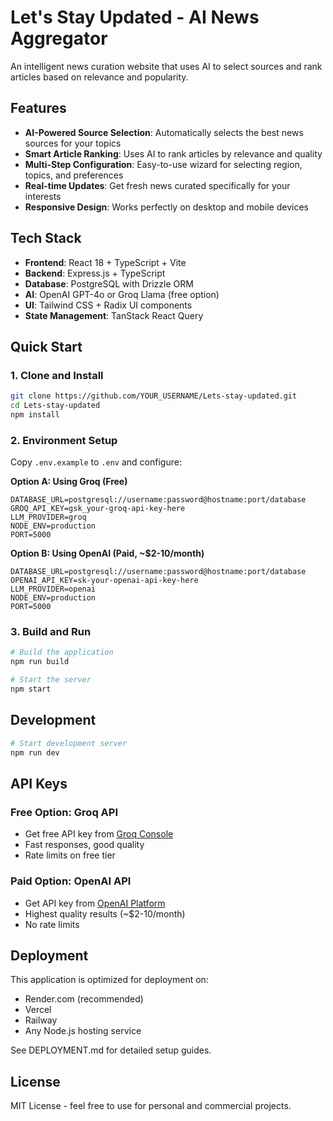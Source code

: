 # Let's Stay Updated - AI News Aggregator

An intelligent news curation website that uses AI to select sources and rank articles based on relevance and popularity.

## Features

- **AI-Powered Source Selection**: Automatically selects the best news sources for your topics
- **Smart Article Ranking**: Uses AI to rank articles by relevance and quality
- **Multi-Step Configuration**: Easy-to-use wizard for selecting region, topics, and preferences
- **Real-time Updates**: Get fresh news curated specifically for your interests
- **Responsive Design**: Works perfectly on desktop and mobile devices

## Tech Stack

- **Frontend**: React 18 + TypeScript + Vite
- **Backend**: Express.js + TypeScript
- **Database**: PostgreSQL with Drizzle ORM
- **AI**: OpenAI GPT-4o or Groq Llama (free option)
- **UI**: Tailwind CSS + Radix UI components
- **State Management**: TanStack React Query

## Quick Start

### 1. Clone and Install

```bash
git clone https://github.com/YOUR_USERNAME/Lets-stay-updated.git
cd Lets-stay-updated
npm install
```

### 2. Environment Setup

Copy `.env.example` to `.env` and configure:

**Option A: Using Groq (Free)**
```env
DATABASE_URL=postgresql://username:password@hostname:port/database
GROQ_API_KEY=gsk_your-groq-api-key-here
LLM_PROVIDER=groq
NODE_ENV=production
PORT=5000
```

**Option B: Using OpenAI (Paid, ~$2-10/month)**
```env
DATABASE_URL=postgresql://username:password@hostname:port/database
OPENAI_API_KEY=sk-your-openai-api-key-here
LLM_PROVIDER=openai
NODE_ENV=production
PORT=5000
```

### 3. Build and Run

```bash
# Build the application
npm run build

# Start the server
npm start
```

## Development

```bash
# Start development server
npm run dev
```

## API Keys

### Free Option: Groq API
- Get free API key from [Groq Console](https://console.groq.com)
- Fast responses, good quality
- Rate limits on free tier

### Paid Option: OpenAI API  
- Get API key from [OpenAI Platform](https://platform.openai.com/api-keys)
- Highest quality results (~$2-10/month)
- No rate limits

## Deployment

This application is optimized for deployment on:

- Render.com (recommended)
- Vercel
- Railway
- Any Node.js hosting service

See DEPLOYMENT.md for detailed setup guides.

## License

MIT License - feel free to use for personal and commercial projects.